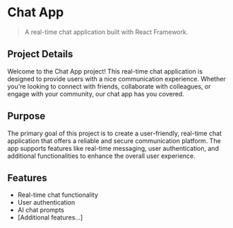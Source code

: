# Chat App

> A real-time chat application built with React Framework.

## Project Details

Welcome to the Chat App project! This real-time chat application is designed to provide users with a nice communication experience. Whether you're looking to connect with friends, collaborate with colleagues, or engage with your community, our chat app has you covered.

## Purpose

The primary goal of this project is to create a user-friendly, real-time chat application that offers a reliable and secure communication platform. The app supports features like real-time messaging, user authentication, and additional functionalities to enhance the overall user experience.

## Features

- Real-time chat functionality
- User authentication
- AI chat prompts
- [Additional features...]
